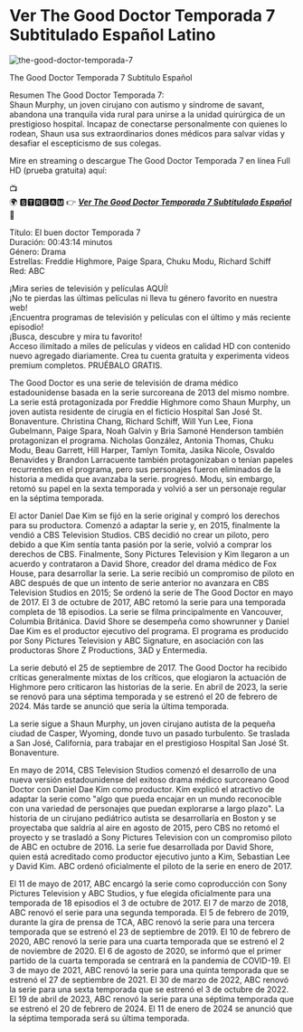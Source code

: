 # Ver The Good Doctor Temporada 7 Subtitulado Español Latino

![the-good-doctor-temporada-7](https://github.com/the-good-doctor-temporada-7-subtitulado/.github/assets/163602998/4606e5ca-47d9-4c91-8a8c-ee721752097c)


The Good Doctor Temporada 7 Subtitulo Español

Resumen The Good Doctor Temporada 7:<br/>
Shaun Murphy, un joven cirujano con autismo y síndrome de savant, abandona una tranquila vida rural para unirse a la unidad quirúrgica de un prestigioso hospital. Incapaz de conectarse personalmente con quienes lo rodean, Shaun usa sus extraordinarios dones médicos para salvar vidas y desafiar el escepticismo de sus colegas.

Mire en streaming o descargue The Good Doctor Temporada 7 en línea Full HD (prueba gratuita) aquí:

📺<br/>
🌍 🆂🆃🆁🅴🅰🅼 👉   ***[Ver The Good Doctor Temporada 7 Subtitulado Español](https://cutt.ly/Bw2QV3Id)***<br/>
📱

Título: El buen doctor Temporada 7<br/>
Duración: 00:43:14 minutos<br/>
Género: Drama<br/>
Estrellas: Freddie Highmore, Paige Spara, Chuku Modu, Richard Schiff<br/>
Red: ABC<br/>

¡Mira series de televisión y películas AQUÍ!<br/>
¡No te pierdas las últimas películas ni lleva tu género favorito en nuestra web!<br/>
¡Encuentra programas de televisión y películas con el último y más reciente episodio!<br/>
¡Busca, descubre y mira tu favorito!<br/>
Acceso ilimitado a miles de películas y videos en calidad HD con contenido nuevo agregado diariamente. Crea tu cuenta gratuita y experimenta videos premium completos. PRUÉBALO GRATIS.<br/>

The Good Doctor es una serie de televisión de drama médico estadounidense basada en la serie surcoreana de 2013 del mismo nombre. La serie está protagonizada por Freddie Highmore como Shaun Murphy, un joven autista residente de cirugía en el ficticio Hospital San José St. Bonaventure. Christina Chang, Richard Schiff, Will Yun Lee, Fiona Gubelmann, Paige Spara, Noah Galvin y Bria Samoné Henderson también protagonizan el programa. Nicholas González, Antonia Thomas, Chuku Modu, Beau Garrett, Hill Harper, Tamlyn Tomita, Jasika Nicole, Osvaldo Benavides y Brandon Larracuente también protagonizaban o tenían papeles recurrentes en el programa, pero sus personajes fueron eliminados de la historia a medida que avanzaba la serie. progresó. Modu, sin embargo, retomó su papel en la sexta temporada y volvió a ser un personaje regular en la séptima temporada.

El actor Daniel Dae Kim se fijó en la serie original y compró los derechos para su productora. Comenzó a adaptar la serie y, en 2015, finalmente la vendió a CBS Television Studios. CBS decidió no crear un piloto, pero debido a que Kim sentía tanta pasión por la serie, volvió a comprar los derechos de CBS. Finalmente, Sony Pictures Television y Kim llegaron a un acuerdo y contrataron a David Shore, creador del drama médico de Fox House, para desarrollar la serie. La serie recibió un compromiso de piloto en ABC después de que un intento de serie anterior no avanzara en CBS Television Studios en 2015; Se ordenó la serie de The Good Doctor en mayo de 2017. El 3 de octubre de 2017, ABC retomó la serie para una temporada completa de 18 episodios. La serie se filma principalmente en Vancouver, Columbia Británica. David Shore se desempeña como showrunner y Daniel Dae Kim es el productor ejecutivo del programa. El programa es producido por Sony Pictures Television y ABC Signature, en asociación con las productoras Shore Z Productions, 3AD y Entermedia.

La serie debutó el 25 de septiembre de 2017. The Good Doctor ha recibido críticas generalmente mixtas de los críticos, que elogiaron la actuación de Highmore pero criticaron las historias de la serie. En abril de 2023, la serie se renovó para una séptima temporada y se estrenó el 20 de febrero de 2024. Más tarde se anunció que sería la última temporada.

La serie sigue a Shaun Murphy, un joven cirujano autista de la pequeña ciudad de Casper, Wyoming, donde tuvo un pasado turbulento. Se traslada a San José, California, para trabajar en el prestigioso Hospital San José St. Bonaventure.

En mayo de 2014, CBS Television Studios comenzó el desarrollo de una nueva versión estadounidense del exitoso drama médico surcoreano Good Doctor con Daniel Dae Kim como productor. Kim explicó el atractivo de adaptar la serie como "algo que pueda encajar en un mundo reconocible con una variedad de personajes que puedan explorarse a largo plazo". La historia de un cirujano pediátrico autista se desarrollaría en Boston y se proyectaba que saldría al aire en agosto de 2015, pero CBS no retomó el proyecto y se trasladó a Sony Pictures Television con un compromiso piloto de ABC en octubre de 2016. La serie fue desarrollada por David Shore, quien está acreditado como productor ejecutivo junto a Kim, Sebastian Lee y David Kim. ABC ordenó oficialmente el piloto de la serie en enero de 2017.

El 11 de mayo de 2017, ABC encargó la serie como coproducción con Sony Pictures Television y ABC Studios, y fue elegida oficialmente para una temporada de 18 episodios el 3 de octubre de 2017. El 7 de marzo de 2018, ABC renovó el serie para una segunda temporada. El 5 de febrero de 2019, durante la gira de prensa de TCA, ABC renovó la serie para una tercera temporada que se estrenó el 23 de septiembre de 2019. El 10 de febrero de 2020, ABC renovó la serie para una cuarta temporada que se estrenó el 2 de noviembre de 2020. El 6 de agosto de 2020, se informó que el primer partido de la cuarta temporada se centrará en la pandemia de COVID-19. El 3 de mayo de 2021, ABC renovó la serie para una quinta temporada que se estrenó el 27 de septiembre de 2021. El 30 de marzo de 2022, ABC renovó la serie para una sexta temporada que se estrenó el 3 de octubre de 2022. El 19 de abril de 2023, ABC renovó la serie para una séptima temporada que se estrenó el 20 de febrero de 2024. El 11 de enero de 2024 se anunció que la séptima temporada será su última temporada.
